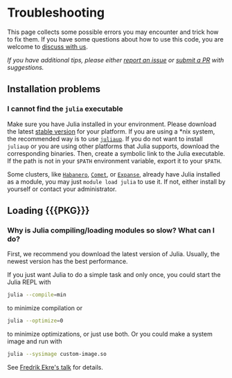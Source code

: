 # Troubleshooting

This page collects some possible errors you may encounter and trick how to fix them.
If you have some questions about how to use this code, you are welcome to
[discuss with us](https://github.com/{{{USER}}}/{{{PKG}}}.jl/discussions).

_If you have additional tips, please either
[report an issue](https://github.com/{{{USER}}}/{{{PKG}}}.jl/issues/new) or
[submit a PR](https://github.com/{{{USER}}}/{{{PKG}}}.jl/compare) with suggestions._

## Installation problems

### I cannot find the `julia` executable

Make sure you have Julia installed in your environment. Please download the latest
[stable version](https://julialang.org/downloads/#current_stable_release) for your platform.
If you are using a *nix system, the recommended way is to use
[`juliaup`](https://github.com/JuliaLang/juliaup). If you do not want to install `juliaup`
or you are using other platforms that Julia supports, download the corresponding binaries.
Then, create a symbolic link to the Julia executable. If the path is not in your `$PATH`
environment variable, export it to your `$PATH`.

Some clusters, like
[`Habanero`](https://confluence.columbia.edu/confluence/display/rcs/Habanero+HPC+Cluster+User+Documentation),
[`Comet`](https://www.sdsc.edu/support/user_guides/comet.html),
or [`Expanse`](https://www.sdsc.edu/services/hpc/expanse/index.html),
already have Julia installed as a module, you may
just `module load julia` to use it. If not, either install by yourself or contact your
administrator.

## Loading {{{PKG}}}

### Why is Julia compiling/loading modules so slow? What can I do?

First, we recommend you download the latest version of Julia. Usually, the newest version
has the best performance.

If you just want Julia to do a simple task and only once, you could start the Julia REPL with

```bash
julia --compile=min
```

to minimize compilation or

```bash
julia --optimize=0
```

to minimize optimizations, or just use both. Or you could make a system image
and run with

```bash
julia --sysimage custom-image.so
```

See [Fredrik Ekre's talk](https://youtu.be/IuwxE3m0_QQ?t=313) for details.
